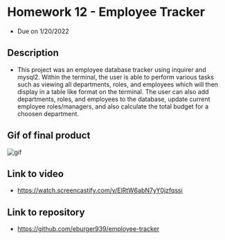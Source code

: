 # Homework 12 - Employee Tracker
* Due on 1/20/2022


## Description
* This project was an employee database tracker using inquirer and mysql2.  Within the terminal, the user is able to perform various tasks such as viewing all departments, roles, and employees which will then display in a table like format on the terminal.  The user can also add departments, roles, and employees to the database, update current employee roles/managers, and also calculate the total budget for a choosen department.  


## Gif of final product
![gif](employee-tracker.gif)


## Link to video
* https://watch.screencastify.com/v/ElRtW6abN7yY0jzfqssi

## Link to repository
* https://github.com/eburger939/employee-tracker






